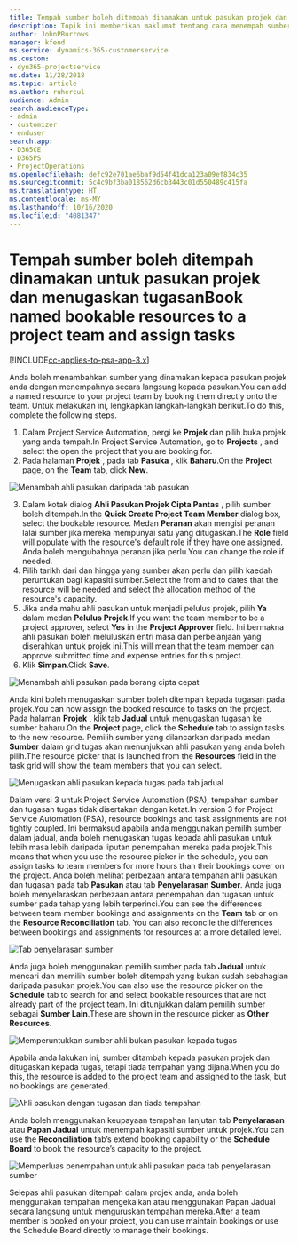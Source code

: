 ```yaml
---
title: Tempah sumber boleh ditempah dinamakan untuk pasukan projek dan menugaskan tugasan
description: Topik ini memberikan maklumat tentang cara menempah sumber dinamakan kepada pasukan projek dan tugaskannya kepada tugasan.
author: JohnPBurrows
manager: kfend
ms.service: dynamics-365-customerservice
ms.custom:
- dyn365-projectservice
ms.date: 11/28/2018
ms.topic: article
ms.author: ruhercul
audience: Admin
search.audienceType:
- admin
- customizer
- enduser
search.app:
- D365CE
- D365PS
- ProjectOperations
ms.openlocfilehash: defc92e701ae6baf9d54f41dca123a09ef834c35
ms.sourcegitcommit: 5c4c9bf3ba018562d6cb3443c01d550489c415fa
ms.translationtype: HT
ms.contentlocale: ms-MY
ms.lasthandoff: 10/16/2020
ms.locfileid: "4081347"
---
```

# <a name="book-named-bookable-resources-to-a-project-team-and-assign-tasks"></a><span data-ttu-id="9a9b0-103">Tempah sumber boleh ditempah dinamakan untuk pasukan projek dan menugaskan tugasan</span><span class="sxs-lookup"><span data-stu-id="9a9b0-103">Book named bookable resources to a project team and assign tasks</span></span> 

[!INCLUDE[cc-applies-to-psa-app-3.x](../includes/cc-applies-to-psa-app-3x.md)]

<span data-ttu-id="9a9b0-104">Anda boleh menambahkan sumber yang dinamakan kepada pasukan projek anda dengan menempahnya secara langsung kepada pasukan.</span><span class="sxs-lookup"><span data-stu-id="9a9b0-104">You can  add a named resource to your project team by booking them directly onto the team.</span></span> <span data-ttu-id="9a9b0-105">Untuk melakukan ini, lengkapkan langkah-langkah berikut.</span><span class="sxs-lookup"><span data-stu-id="9a9b0-105">To do this, complete the following steps.</span></span>

1. <span data-ttu-id="9a9b0-106">Dalam Project Service Automation, pergi ke **Projek** dan pilih buka projek yang anda tempah.</span><span class="sxs-lookup"><span data-stu-id="9a9b0-106">In  Project Service Automation, go to **Projects** , and select the open the project that you are booking for.</span></span>
2. <span data-ttu-id="9a9b0-107">Pada halaman **Projek** , pada tab **Pasuka** , klik **Baharu**.</span><span class="sxs-lookup"><span data-stu-id="9a9b0-107">On the **Project** page, on the **Team** tab, click **New**.</span></span> 

![Menambah ahli pasukan daripada tab pasukan](media/RM-how-to-1.png)

3. <span data-ttu-id="9a9b0-109">Dalam kotak dialog **Ahli Pasukan Projek Cipta Pantas** , pilih sumber boleh ditempah.</span><span class="sxs-lookup"><span data-stu-id="9a9b0-109">In the **Quick Create Project Team Member** dialog box, select the bookable resource.</span></span> <span data-ttu-id="9a9b0-110">Medan **Peranan** akan mengisi peranan lalai sumber jika mereka mempunyai satu yang ditugaskan.</span><span class="sxs-lookup"><span data-stu-id="9a9b0-110">The **Role** field will populate with the resource's default role if they have one assigned.</span></span> <span data-ttu-id="9a9b0-111">Anda boleh mengubahnya peranan jika perlu.</span><span class="sxs-lookup"><span data-stu-id="9a9b0-111">You can change the role if needed.</span></span> 
4. <span data-ttu-id="9a9b0-112">Pilih tarikh dari dan hingga yang sumber akan perlu dan pilih kaedah peruntukan bagi kapasiti sumber.</span><span class="sxs-lookup"><span data-stu-id="9a9b0-112">Select the from and to dates that the resource will be needed and select the allocation method of the resource's capacity.</span></span> 
5. <span data-ttu-id="9a9b0-113">Jika anda mahu ahli pasukan untuk menjadi pelulus projek, pilih **Ya** dalam medan **Pelulus Projek**.</span><span class="sxs-lookup"><span data-stu-id="9a9b0-113">If you want the team member to be a project approver, select **Yes** in the **Project Approver** field.</span></span> <span data-ttu-id="9a9b0-114">Ini bermakna ahli pasukan boleh meluluskan entri masa dan perbelanjaan yang diserahkan untuk projek ini.</span><span class="sxs-lookup"><span data-stu-id="9a9b0-114">This will mean that the team member can approve submitted time and expense entries for this project.</span></span> 
6. <span data-ttu-id="9a9b0-115">Klik **Simpan**.</span><span class="sxs-lookup"><span data-stu-id="9a9b0-115">Click **Save**.</span></span>

![Menambah ahli pasukan pada borang cipta cepat](media/RM-how-to-2.png)


<span data-ttu-id="9a9b0-117">Anda kini boleh menugaskan sumber boleh ditempah kepada tugasan pada projek.</span><span class="sxs-lookup"><span data-stu-id="9a9b0-117">You can now assign the booked resource to tasks on the project.</span></span> <span data-ttu-id="9a9b0-118">Pada halaman **Projek** , klik tab **Jadual** untuk menugaskan tugasan ke sumber baharu.</span><span class="sxs-lookup"><span data-stu-id="9a9b0-118">On the **Project** page, click the **Schedule** tab to assign tasks to the new resource.</span></span> <span data-ttu-id="9a9b0-119">Pemilih sumber yang dilancarkan daripada medan **Sumber** dalam grid tugas akan menunjukkan ahli pasukan yang anda boleh pilih.</span><span class="sxs-lookup"><span data-stu-id="9a9b0-119">The resource picker that is launched from the **Resources** field in the task grid will show the team members that you can select.</span></span>

![Menugaskan ahli pasukan kepada tugas pada tab jadual](media/RM-how-to-3.png)

<span data-ttu-id="9a9b0-121">Dalam versi 3 untuk Project Service Automation (PSA), tempahan sumber dan tugasan tugas tidak disertakan dengan ketat.</span><span class="sxs-lookup"><span data-stu-id="9a9b0-121">In version 3 for Project Service Automation (PSA), resource bookings and task assignments are not tightly coupled.</span></span> <span data-ttu-id="9a9b0-122">Ini bermaksud apabila anda menggunakan pemilih sumber dalam jadual, anda boleh menugaskan tugas kepada ahli pasukan untuk lebih masa lebih daripada liputan penempahan mereka pada projek.</span><span class="sxs-lookup"><span data-stu-id="9a9b0-122">This means that when you use the resource picker in the schedule, you can assign tasks to team members for more hours than their bookings cover on the project.</span></span>
<span data-ttu-id="9a9b0-123">Anda boleh melihat perbezaan antara tempahan ahli pasukan dan tugasan pada tab **Pasukan** atau tab **Penyelarasan Sumber**. Anda juga boleh menyelaraskan perbezaan antara penempahan dan tugasan untuk sumber pada tahap yang lebih terperinci.</span><span class="sxs-lookup"><span data-stu-id="9a9b0-123">You can see the differences between team member bookings and assignments on the **Team** tab or on the **Resource Reconciliation** tab. You can also reconcile the differences between bookings and assignments for resources at a more detailed level.</span></span>

![Tab penyelarasan sumber](media/RM-how-to-4.png)

<span data-ttu-id="9a9b0-125">Anda juga boleh menggunakan pemilih sumber pada tab **Jadual** untuk mencari dan memilih sumber boleh ditempah yang bukan sudah sebahagian daripada pasukan projek.</span><span class="sxs-lookup"><span data-stu-id="9a9b0-125">You can also use the resource picker on the **Schedule** tab to search for and select bookable resources that are not already part of the project team.</span></span> <span data-ttu-id="9a9b0-126">Ini ditunjukkan dalam pemilih sumber sebagai **Sumber Lain**.</span><span class="sxs-lookup"><span data-stu-id="9a9b0-126">These are shown in the resource picker as **Other Resources**.</span></span>

![Memperuntukkan sumber ahli bukan pasukan kepada tugas](media/RM-how-to-5.png)

<span data-ttu-id="9a9b0-128">Apabila anda lakukan ini, sumber ditambah kepada pasukan projek dan ditugaskan kepada tugas, tetapi tiada tempahan yang dijana.</span><span class="sxs-lookup"><span data-stu-id="9a9b0-128">When you do this, the resource is added to the project team and assigned to the task, but no bookings are generated.</span></span>

![Ahli pasukan dengan tugasan dan tiada tempahan](media/RM-how-to-6.png)

<span data-ttu-id="9a9b0-130">Anda boleh menggunakan keupayaan tempahan lanjutan tab **Penyelarasan** atau **Papan Jadual** untuk menempah kapasiti sumber untuk projek.</span><span class="sxs-lookup"><span data-stu-id="9a9b0-130">You can use the **Reconciliation** tab’s extend booking capability or the **Schedule Board** to book the resource’s capacity to the project.</span></span>

![Memperluas penempahan untuk ahli pasukan pada tab penyelarasan sumber](media/RM-how-to-7.png)

<span data-ttu-id="9a9b0-132">Selepas ahli pasukan ditempah dalam projek anda, anda boleh menggunakan tempahan mengekalkan atau menggunakan Papan Jadual secara langsung untuk menguruskan tempahan mereka.</span><span class="sxs-lookup"><span data-stu-id="9a9b0-132">After a team member is booked on your project, you can use maintain bookings or use the Schedule Board directly to manage their bookings.</span></span>
